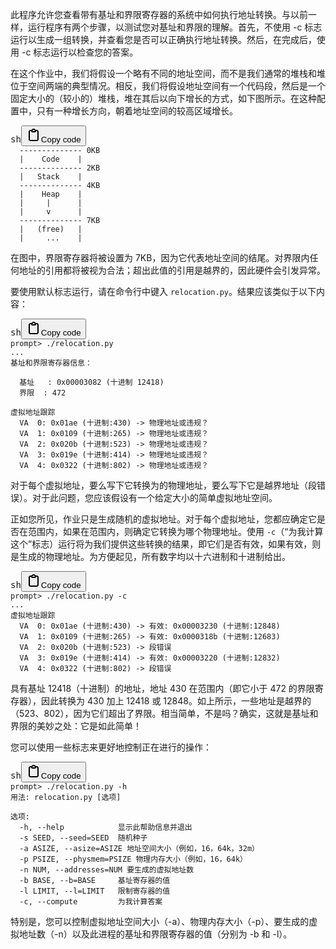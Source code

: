 此程序允许您查看带有基址和界限寄存器的系统中如何执行地址转换。与以前一样，运行程序有两个步骤，以测试您对基址和界限的理解。首先，不使用 -c 标志运行以生成一组转换，并查看您是否可以正确执行地址转换。然后，在完成后，使用 -c 标志运行以检查您的答案。

在这个作业中，我们将假设一个略有不同的地址空间，而不是我们通常的堆栈和堆位于空间两端的典型情况。相反，我们将假设地址空间有一个代码段，然后是一个固定大小的（较小的）堆栈，堆在其后以向下增长的方式，如下图所示。在这种配置中，只有一种增长方向，朝着地址空间的较高区域增长。

<pre><div class="dark bg-gray-950 rounded-md"><div class="flex items-center relative text-token-text-secondary bg-token-main-surface-secondary px-4 py-2 text-xs font-sans justify-between rounded-t-md"><span>sh</span><span class="" data-state="closed"><button class="flex gap-1 items-center"><svg width="24" height="24" viewBox="0 0 24 24" fill="none" xmlns="http://www.w3.org/2000/svg" class="icon-sm"><path fill-rule="evenodd" clip-rule="evenodd" d="M12 4C10.8954 4 10 4.89543 10 6H14C14 4.89543 13.1046 4 12 4ZM8.53513 4C9.22675 2.8044 10.5194 2 12 2C13.4806 2 14.7733 2.8044 15.4649 4H17C18.6569 4 20 5.34315 20 7V19C20 20.6569 18.6569 22 17 22H7C5.34315 22 4 20.6569 4 19V7C4 5.34315 5.34315 4 7 4H8.53513ZM8 6H7C6.44772 6 6 6.44772 6 7V19C6 19.5523 6.44772 20 7 20H17C17.5523 20 18 19.5523 18 19V7C18 6.44772 17.5523 6 17 6H16C16 7.10457 15.1046 8 14 8H10C8.89543 8 8 7.10457 8 6Z" fill="currentColor"></path></svg>Copy code</button></span></div><div class="p-4 overflow-y-auto"><code class="!whitespace-pre hljs language-sh">  -------------- 0KB
  |    Code    |
  -------------- 2KB
  |   Stack    |
  -------------- 4KB
  |    Heap    |
  |     |      |
  |     v      |
  -------------- 7KB
  |   (free)   |
  |     ...    |
</code></div></div></pre>

在图中，界限寄存器将被设置为 7KB，因为它代表地址空间的结尾。对界限内任何地址的引用都将被视为合法；超出此值的引用是越界的，因此硬件会引发异常。

要使用默认标志运行，请在命令行中键入 `relocation.py`。结果应该类似于以下内容：

<pre><div class="dark bg-gray-950 rounded-md"><div class="flex items-center relative text-token-text-secondary bg-token-main-surface-secondary px-4 py-2 text-xs font-sans justify-between rounded-t-md"><span>sh</span><span class="" data-state="closed"><button class="flex gap-1 items-center"><svg width="24" height="24" viewBox="0 0 24 24" fill="none" xmlns="http://www.w3.org/2000/svg" class="icon-sm"><path fill-rule="evenodd" clip-rule="evenodd" d="M12 4C10.8954 4 10 4.89543 10 6H14C14 4.89543 13.1046 4 12 4ZM8.53513 4C9.22675 2.8044 10.5194 2 12 2C13.4806 2 14.7733 2.8044 15.4649 4H17C18.6569 4 20 5.34315 20 7V19C20 20.6569 18.6569 22 17 22H7C5.34315 22 4 20.6569 4 19V7C4 5.34315 5.34315 4 7 4H8.53513ZM8 6H7C6.44772 6 6 6.44772 6 7V19C6 19.5523 6.44772 20 7 20H17C17.5523 20 18 19.5523 18 19V7C18 6.44772 17.5523 6 17 6H16C16 7.10457 15.1046 8 14 8H10C8.89543 8 8 7.10457 8 6Z" fill="currentColor"></path></svg>Copy code</button></span></div><div class="p-4 overflow-y-auto"><code class="!whitespace-pre hljs language-sh">prompt> ./relocation.py 
...
基址和界限寄存器信息：

  基址   : 0x00003082 (十进制 12418)
  界限  : 472

虚拟地址跟踪
  VA  0: 0x01ae (十进制:430) -> 物理地址或违规？
  VA  1: 0x0109 (十进制:265) -> 物理地址或违规？
  VA  2: 0x020b (十进制:523) -> 物理地址或违规？
  VA  3: 0x019e (十进制:414) -> 物理地址或违规？
  VA  4: 0x0322 (十进制:802) -> 物理地址或违规？
</code></div></div></pre>

对于每个虚拟地址，要么写下它转换为的物理地址，要么写下它是越界地址（段错误）。对于此问题，您应该假设有一个给定大小的简单虚拟地址空间。

正如您所见，作业只是生成随机的虚拟地址。对于每个虚拟地址，您都应确定它是否在范围内，如果在范围内，则确定它转换为哪个物理地址。使用 `-c`（“为我计算这个”标志）运行将为我们提供这些转换的结果，即它们是否有效，如果有效，则是生成的物理地址。为方便起见，所有数字均以十六进制和十进制给出。

<pre><div class="dark bg-gray-950 rounded-md"><div class="flex items-center relative text-token-text-secondary bg-token-main-surface-secondary px-4 py-2 text-xs font-sans justify-between rounded-t-md"><span>sh</span><span class="" data-state="closed"><button class="flex gap-1 items-center"><svg width="24" height="24" viewBox="0 0 24 24" fill="none" xmlns="http://www.w3.org/2000/svg" class="icon-sm"><path fill-rule="evenodd" clip-rule="evenodd" d="M12 4C10.8954 4 10 4.89543 10 6H14C14 4.89543 13.1046 4 12 4ZM8.53513 4C9.22675 2.8044 10.5194 2 12 2C13.4806 2 14.7733 2.8044 15.4649 4H17C18.6569 4 20 5.34315 20 7V19C20 20.6569 18.6569 22 17 22H7C5.34315 22 4 20.6569 4 19V7C4 5.34315 5.34315 4 7 4H8.53513ZM8 6H7C6.44772 6 6 6.44772 6 7V19C6 19.5523 6.44772 20 7 20H17C17.5523 20 18 19.5523 18 19V7C18 6.44772 17.5523 6 17 6H16C16 7.10457 15.1046 8 14 8H10C8.89543 8 8 7.10457 8 6Z" fill="currentColor"></path></svg>Copy code</button></span></div><div class="p-4 overflow-y-auto"><code class="!whitespace-pre hljs language-sh">prompt> ./relocation.py -c
...
虚拟地址跟踪
  VA  0: 0x01ae (十进制:430) -> 有效: 0x00003230 (十进制:12848)
  VA  1: 0x0109 (十进制:265) -> 有效: 0x0000318b (十进制:12683)
  VA  2: 0x020b (十进制:523) -> 段错误
  VA  3: 0x019e (十进制:414) -> 有效: 0x00003220 (十进制:12832)
  VA  4: 0x0322 (十进制:802) -> 段错误
</code></div></div></pre>

具有基址 12418（十进制）的地址，地址 430 在范围内（即它小于 472 的界限寄存器），因此转换为 430 加上 12418 或 12848。如上所示，一些地址是越界的（523、802），因为它们超出了界限。相当简单，不是吗？确实，这就是基址和界限的美妙之处：它是如此简单！

您可以使用一些标志来更好地控制正在进行的操作：

<pre><div class="dark bg-gray-950 rounded-md"><div class="flex items-center relative text-token-text-secondary bg-token-main-surface-secondary px-4 py-2 text-xs font-sans justify-between rounded-t-md"><span>sh</span><span class="" data-state="closed"><button class="flex gap-1 items-center"><svg width="24" height="24" viewBox="0 0 24 24" fill="none" xmlns="http://www.w3.org/2000/svg" class="icon-sm"><path fill-rule="evenodd" clip-rule="evenodd" d="M12 4C10.8954 4 10 4.89543 10 6H14C14 4.89543 13.1046 4 12 4ZM8.53513 4C9.22675 2.8044 10.5194 2 12 2C13.4806 2 14.7733 2.8044 15.4649 4H17C18.6569 4 20 5.34315 20 7V19C20 20.6569 18.6569 22 17 22H7C5.34315 22 4 20.6569 4 19V7C4 5.34315 5.34315 4 7 4H8.53513ZM8 6H7C6.44772 6 6 6.44772 6 7V19C6 19.5523 6.44772 20 7 20H17C17.5523 20 18 19.5523 18 19V7C18 6.44772 17.5523 6 17 6H16C16 7.10457 15.1046 8 14 8H10C8.89543 8 8 7.10457 8 6Z" fill="currentColor"></path></svg>Copy code</button></span></div><div class="p-4 overflow-y-auto"><code class="!whitespace-pre hljs language-sh">prompt> ./relocation.py -h
用法: relocation.py [选项]

选项:
  -h, --help            显示此帮助信息并退出
  -s SEED, --seed=SEED  随机种子
  -a ASIZE, --asize=ASIZE 地址空间大小（例如，16，64k，32m）
  -p PSIZE, --physmem=PSIZE 物理内存大小（例如，16，64k）
  -n NUM, --addresses=NUM 要生成的虚拟地址数
  -b BASE, --b=BASE     基址寄存器的值
  -l LIMIT, --l=LIMIT   限制寄存器的值
  -c, --compute         为我计算答案
</code></div></div></pre>

特别是，您可以控制虚拟地址空间大小（-a）、物理内存大小（-p）、要生成的虚拟地址数（-n）以及此进程的基址和界限寄存器的值（分别为 -b 和 -l）。
